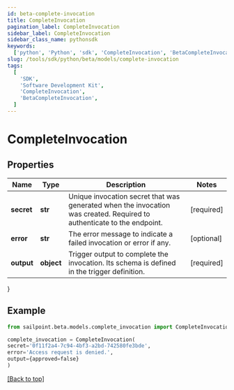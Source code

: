 ```yaml
---
id: beta-complete-invocation
title: CompleteInvocation
pagination_label: CompleteInvocation
sidebar_label: CompleteInvocation
sidebar_class_name: pythonsdk
keywords:
  ['python', 'Python', 'sdk', 'CompleteInvocation', 'BetaCompleteInvocation']
slug: /tools/sdk/python/beta/models/complete-invocation
tags:
  [
    'SDK',
    'Software Development Kit',
    'CompleteInvocation',
    'BetaCompleteInvocation',
  ]
---
```


# CompleteInvocation

## Properties

| Name | Type | Description | Notes |
| --- | --- | --- | --- |
| **secret** | **str** | Unique invocation secret that was generated when the invocation was created. Required to authenticate to the endpoint. | [required] |
| **error** | **str** | The error message to indicate a failed invocation or error if any. | [optional] |
| **output** | **object** | Trigger output to complete the invocation. Its schema is defined in the trigger definition. | [required] |

}

## Example

```python
from sailpoint.beta.models.complete_invocation import CompleteInvocation

complete_invocation = CompleteInvocation(
secret='0f11f2a4-7c94-4bf3-a2bd-742580fe3bde',
error='Access request is denied.',
output={approved=false}
)

```

[[Back to top]](#)

